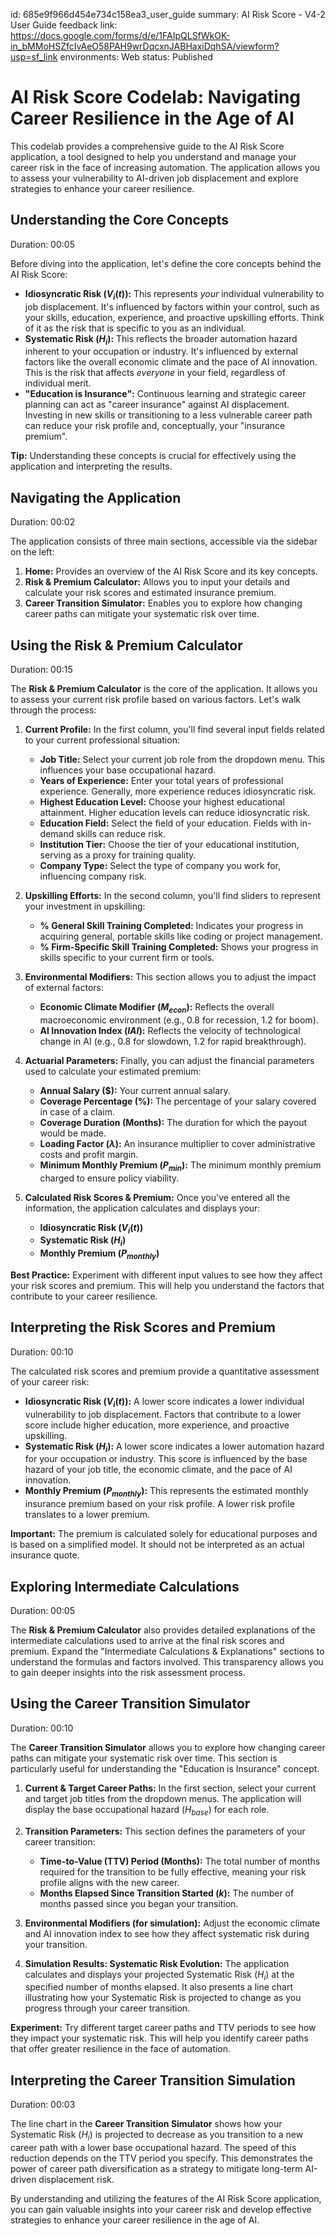 id: 685e9f966d454e734c158ea3_user_guide
summary: AI Risk Score - V4-2 User Guide
feedback link: https://docs.google.com/forms/d/e/1FAIpQLSfWkOK-in_bMMoHSZfcIvAeO58PAH9wrDqcxnJABHaxiDqhSA/viewform?usp=sf_link
environments: Web
status: Published
# AI Risk Score Codelab: Navigating Career Resilience in the Age of AI

This codelab provides a comprehensive guide to the AI Risk Score application, a tool designed to help you understand and manage your career risk in the face of increasing automation. The application allows you to assess your vulnerability to AI-driven job displacement and explore strategies to enhance your career resilience.

## Understanding the Core Concepts
Duration: 00:05

Before diving into the application, let's define the core concepts behind the AI Risk Score:

*   **Idiosyncratic Risk ($V_i(t)$):** This represents *your* individual vulnerability to job displacement. It's influenced by factors within your control, such as your skills, education, experience, and proactive upskilling efforts. Think of it as the risk that is specific to you as an individual.
*   **Systematic Risk ($H_i$):** This reflects the broader automation hazard inherent to your occupation or industry. It's influenced by external factors like the overall economic climate and the pace of AI innovation. This is the risk that affects *everyone* in your field, regardless of individual merit.
*   **"Education is Insurance":** Continuous learning and strategic career planning can act as "career insurance" against AI displacement. Investing in new skills or transitioning to a less vulnerable career path can reduce your risk profile and, conceptually, your "insurance premium".

<aside class="positive">
<b>Tip:</b> Understanding these concepts is crucial for effectively using the application and interpreting the results.
</aside>

## Navigating the Application
Duration: 00:02

The application consists of three main sections, accessible via the sidebar on the left:

1.  **Home:** Provides an overview of the AI Risk Score and its key concepts.
2.  **Risk & Premium Calculator:** Allows you to input your details and calculate your risk scores and estimated insurance premium.
3.  **Career Transition Simulator:** Enables you to explore how changing career paths can mitigate your systematic risk over time.

## Using the Risk & Premium Calculator
Duration: 00:15

The **Risk & Premium Calculator** is the core of the application. It allows you to assess your current risk profile based on various factors. Let's walk through the process:

1.  **Current Profile:** In the first column, you'll find several input fields related to your current professional situation:

    *   **Job Title:** Select your current job role from the dropdown menu. This influences your base occupational hazard.
    *   **Years of Experience:** Enter your total years of professional experience. Generally, more experience reduces idiosyncratic risk.
    *   **Highest Education Level:** Choose your highest educational attainment. Higher education levels can reduce idiosyncratic risk.
    *   **Education Field:** Select the field of your education. Fields with in-demand skills can reduce risk.
    *   **Institution Tier:** Choose the tier of your educational institution, serving as a proxy for training quality.
    *   **Company Type:** Select the type of company you work for, influencing company risk.

2.  **Upskilling Efforts:** In the second column, you'll find sliders to represent your investment in upskilling:

    *   **% General Skill Training Completed:** Indicates your progress in acquiring general, portable skills like coding or project management.
    *   **% Firm-Specific Skill Training Completed:** Shows your progress in skills specific to your current firm or tools.

3.  **Environmental Modifiers:** This section allows you to adjust the impact of external factors:

    *   **Economic Climate Modifier ($M_{econ}$):** Reflects the overall macroeconomic environment (e.g., 0.8 for recession, 1.2 for boom).
    *   **AI Innovation Index ($IAI$):** Reflects the velocity of technological change in AI (e.g., 0.8 for slowdown, 1.2 for rapid breakthrough).

4.  **Actuarial Parameters:** Finally, you can adjust the financial parameters used to calculate your estimated premium:

    *   **Annual Salary ($):** Your current annual salary.
    *   **Coverage Percentage (%):** The percentage of your salary covered in case of a claim.
    *   **Coverage Duration (Months):** The duration for which the payout would be made.
    *   **Loading Factor ($\lambda$):** An insurance multiplier to cover administrative costs and profit margin.
    *   **Minimum Monthly Premium ($P_{min}$):** The minimum monthly premium charged to ensure policy viability.

5.  **Calculated Risk Scores & Premium:** Once you've entered all the information, the application calculates and displays your:

    *   **Idiosyncratic Risk ($V_i(t)$)**
    *   **Systematic Risk ($H_i$)**
    *   **Monthly Premium ($P_{monthly}$)**

<aside class="positive">
<b>Best Practice:</b> Experiment with different input values to see how they affect your risk scores and premium. This will help you understand the factors that contribute to your career resilience.
</aside>

## Interpreting the Risk Scores and Premium
Duration: 00:10

The calculated risk scores and premium provide a quantitative assessment of your career risk:

*   **Idiosyncratic Risk ($V_i(t)$):** A lower score indicates a lower individual vulnerability to job displacement. Factors that contribute to a lower score include higher education, more experience, and proactive upskilling.
*   **Systematic Risk ($H_i$):** A lower score indicates a lower automation hazard for your occupation or industry. This score is influenced by the base hazard of your job title, the economic climate, and the pace of AI innovation.
*   **Monthly Premium ($P_{monthly}$):** This represents the estimated monthly insurance premium based on your risk profile. A lower risk profile translates to a lower premium.

<aside class="negative">
<b>Important:</b> The premium is calculated solely for educational purposes and is based on a simplified model. It should not be interpreted as an actual insurance quote.
</aside>

## Exploring Intermediate Calculations
Duration: 00:05

The **Risk & Premium Calculator** also provides detailed explanations of the intermediate calculations used to arrive at the final risk scores and premium. Expand the "Intermediate Calculations & Explanations" sections to understand the formulas and factors involved. This transparency allows you to gain deeper insights into the risk assessment process.

## Using the Career Transition Simulator
Duration: 00:10

The **Career Transition Simulator** allows you to explore how changing career paths can mitigate your systematic risk over time. This section is particularly useful for understanding the "Education is Insurance" concept.

1.  **Current & Target Career Paths:** In the first section, select your current and target job titles from the dropdown menus. The application will display the base occupational hazard ($H_{base}$) for each role.

2.  **Transition Parameters:** This section defines the parameters of your career transition:

    *   **Time-to-Value (TTV) Period (Months):** The total number of months required for the transition to be fully effective, meaning your risk profile aligns with the new career.
    *   **Months Elapsed Since Transition Started ($k$):** The number of months passed since you began your transition.

3.  **Environmental Modifiers (for simulation):** Adjust the economic climate and AI innovation index to see how they affect systematic risk during your transition.

4.  **Simulation Results: Systematic Risk Evolution:** The application calculates and displays your projected Systematic Risk ($H_i$) at the specified number of months elapsed. It also presents a line chart illustrating how your Systematic Risk is projected to change as you progress through your career transition.

<aside class="positive">
<b>Experiment:</b> Try different target career paths and TTV periods to see how they impact your systematic risk. This will help you identify career paths that offer greater resilience in the face of automation.
</aside>

## Interpreting the Career Transition Simulation
Duration: 00:03

The line chart in the **Career Transition Simulator** shows how your Systematic Risk ($H_i$) is projected to decrease as you transition to a new career path with a lower base occupational hazard. The speed of this reduction depends on the TTV period you specify. This demonstrates the power of career path diversification as a strategy to mitigate long-term AI-driven displacement risk.

By understanding and utilizing the features of the AI Risk Score application, you can gain valuable insights into your career risk and develop effective strategies to enhance your career resilience in the age of AI.
